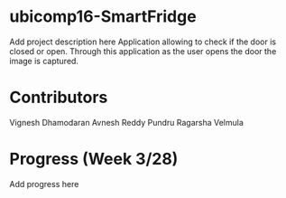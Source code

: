 # ubicomp16-SmartFridge
Add project description here
Application allowing to check if the door is closed or open. Through this application as the user opens the door the image is captured.

# Contributors
Vignesh Dhamodaran
Avnesh Reddy Pundru
Ragarsha Velmula

# Progress (Week 3/28)
Add progress here
